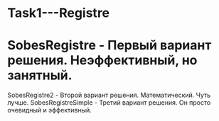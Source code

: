# Task1---Registre
# SobesRegistre - Первый вариант решения. Неэффективный, но занятный.
SobesRegistre2 - Второй вариант решения. Математический. Чуть лучше.
SobesRegistreSimple - Третий вариант решения. Он просто очевидный и эффективный.
